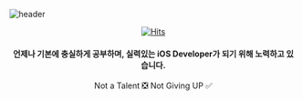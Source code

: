 ![header](https://capsule-render.vercel.app/api?type=slice&color=gradient&customColorList=1&height=270&text=DCherish&fontAlignY=80&fontSize=70&desc=iOS%20Developer&descSize=25&descAlignY=95&animation=twinkling)

<div align="center">

[![Hits](https://hits.seeyoufarm.com/api/count/incr/badge.svg?url=https%3A%2F%2Fgithub.com%2Fdcherish&count_bg=%23979797&title_bg=%23595858&icon=&icon_color=%23E7E7E7&title=hits&edge_flat=false)](https://hits.seeyoufarm.com)  

</div>

<h4 align="center">

언제나 기본에 충실하게 공부하며, 실력있는 iOS Developer가 되기 위해 노력하고 있습니다.  

</h4>

<div align="center">

Not a Talent ❎ Not Giving UP ✅  

</div>